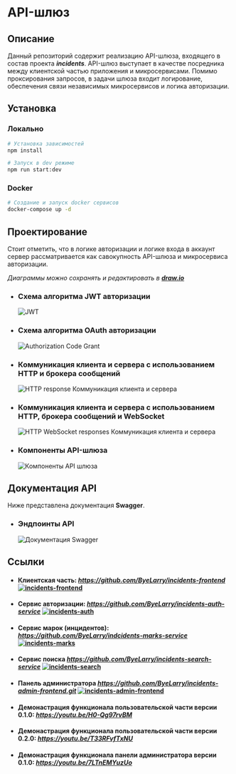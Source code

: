 # API-шлюз

## Описание

Данный репозиторий содержит реализацию API-шлюза, входящего в состав проекта ***incidents***.
API-шлюз выступает в качестве посредника между клиентской частью приложения и микросервисами. 
Помимо проксирования запросов, в задачи шлюза входит логирование, обеспечения связи независимых микросервисов и логика авторизации.

## Установка

### Локально
```bash
# Установка зависимостей
npm install

# Запуск в dev режиме
npm run start:dev
```

### Docker 
```bash
# Создание и запуск docker сервисов
docker-compose up -d
```

## Проектирование

Стоит отметить, что в логике авторизации и логике входа в аккаунт сервер рассматривается как савокупность API-шлюза и микросервиса авторизации.

_Диаграммы можно сохранять и редактировать в ***[draw.io](https://app.diagrams.net/)***_

- ### Схема алгоритма JWT авторизации
  ![JWT](https://github.com/user-attachments/assets/fdb79e51-fa62-451b-95a0-95cd6aefc855)

- ### Схема алгоритма OAuth авторизации
  ![Authorization Code Grant](https://github.com/user-attachments/assets/ba56743c-4d7d-4a5d-9776-d20ff7e19235)

- ### Коммуникация клиента и сервера с использованием **HTTP** и **брокера сообщений**
  ![HTTP response  Коммуникация клиента и сервера](https://github.com/user-attachments/assets/8c1fbd9a-3698-4e6a-97a8-a4107672b326)

- ### Коммуникация клиента и сервера с использованием **HTTP**, **брокера сообщений** и **WebSocket**
  ![HTTP   WebSocket responses  Коммуникация клиента и сервера](https://github.com/user-attachments/assets/853b4672-fe61-445d-8fb1-e9bee8e726e0)

- ### Компоненты API-шлюза
  ![Компоненты API шлюза](https://github.com/user-attachments/assets/450b472a-5367-4755-ad6c-8ee0470345a4)


## Документация API

Ниже представлена документация **Swagger**.

- ### Эндпоинты API
  ![Документация Swagger](https://github.com/user-attachments/assets/56879047-ac05-43e1-acc6-956c98c3702b)

## Ссылки
- #### Клиентская часть:  *https://github.com/ByeLarry/incidents-frontend*  [![incidents-frontend](https://github.com/ByeLarry/incidents-frontend/actions/workflows/incidents-frontend.yml/badge.svg)](https://github.com/ByeLarry/incidents-frontend/actions/workflows/incidents-frontend.yml)
- #### Сервис авторизации:  *https://github.com/ByeLarry/incidents-auth-service*  [![incidents-auth](https://github.com/ByeLarry/incidents-auth-service/actions/workflows/incidents-auth.yml/badge.svg)](https://github.com/ByeLarry/incidents-auth-service/actions/workflows/incidents-auth.yml)
- #### Сервис марок (инцидентов): *https://github.com/ByeLarry/indcidents-marks-service*  [![incidents-marks](https://github.com/ByeLarry/incidents-marks-service/actions/workflows/incidents-marks.yml/badge.svg)](https://github.com/ByeLarry/incidents-marks-service/actions/workflows/incidents-marks.yml)
- #### Сервис поиска *https://github.com/ByeLarry/incidents-search-service*  [![incidents-search](https://github.com/ByeLarry/incidents-search-service/actions/workflows/incidents-search.yml/badge.svg)](https://github.com/ByeLarry/incidents-search-service/actions/workflows/incidents-search.yml)
- #### Панель администратора *https://github.com/ByeLarry/incidents-admin-frontend.git*  [![incidents-admin-frontend](https://github.com/ByeLarry/incidents-admin-frontend/actions/workflows/incidents-admin-frontend.yml/badge.svg)](https://github.com/ByeLarry/incidents-admin-frontend/actions/workflows/incidents-admin-frontend.yml)
- #### Демонастрация функционала пользовательской части версии 0.1.0: *https://youtu.be/H0-Qg97rvBM*
- #### Демонастрация функционала пользовательской части версии 0.2.0: *https://youtu.be/T33RFvfTxNU*
- #### Демонастрация функционала панели администратора версии 0.1.0: *https://youtu.be/7LTnEMYuzUo*



